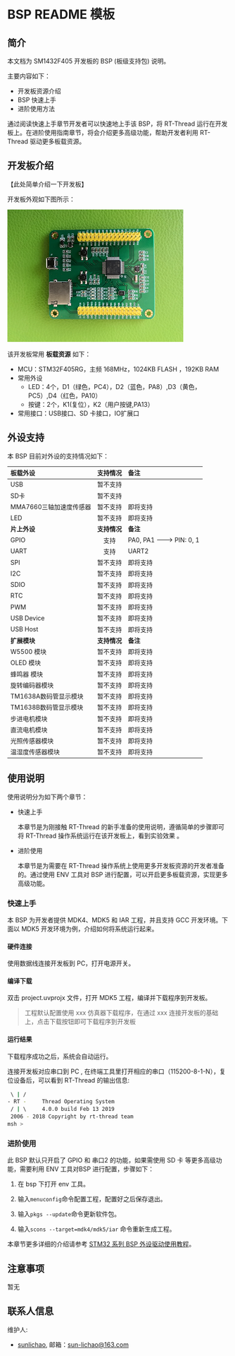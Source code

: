 # BSP README 模板

## 简介

本文档为 SM1432F405 开发板的 BSP (板级支持包) 说明。

主要内容如下：

- 开发板资源介绍
- BSP 快速上手
- 进阶使用方法

通过阅读快速上手章节开发者可以快速地上手该 BSP，将 RT-Thread 运行在开发板上。在进阶使用指南章节，将会介绍更多高级功能，帮助开发者利用 RT-Thread 驱动更多板载资源。

## 开发板介绍

【此处简单介绍一下开发板】

开发板外观如下图所示：

![board](figures/board.png)

该开发板常用 **板载资源** 如下：

- MCU：STM32F405RG，主频 168MHz，1024KB FLASH ，192KB RAM
- 常用外设
  - LED：4个，D1（绿色，PC4），D2（蓝色，PA8）,D3（黄色，PC5）,D4（红色，PA10）
  - 按键：2个，K1(复位），K2（用户按键,PA13）
- 常用接口：USB接口、SD 卡接口，IO扩展口

## 外设支持

本 BSP 目前对外设的支持情况如下：

| **板载外设**      | **支持情况** | **备注**                              |
| :----------------- | :----------: | :------------------------------------- |
| USB               |     暂不支持     |                                       |
| SD卡              |    暂不支持   |                                       |
|     MMA7660三轴加速度传感器      |  暂不支持   | 即将支持                              |
| LED              |    暂不支持   |即将支持                                       |
| **片上外设**      | **支持情况** | **备注**                              |
| GPIO              |     支持     | PA0, PA1  ---> PIN: 0, 1 |
| UART              |     支持     | UART2                             |
| SPI               |   暂不支持    | 即将支持                              |
| I2C               |   暂不支持    | 即将支持                              |
| SDIO              |   暂不支持   | 即将支持                              |
| RTC               |   暂不支持   | 即将支持                              |
| PWM               |   暂不支持   | 即将支持                              |
| USB Device        |   暂不支持   | 即将支持                              |
| USB Host          |   暂不支持   | 即将支持                              |
| **扩展模块**      | **支持情况** | **备注**                              |
|     W5500 模块      |  暂不支持   | 即将支持                              |
|     OLED 模块      |  暂不支持   | 即将支持                              |
|     蜂鸣器 模块      |  暂不支持   | 即将支持                              |
|     旋转编码器模块      |  暂不支持   | 即将支持                              |
|     TM1638A数码管显示模块      |  暂不支持   | 即将支持                              |
|     TM1638B数码管显示模块      |  暂不支持   | 即将支持                              |
|     步进电机模块      |  暂不支持   | 即将支持                              |
|     直流电机模块      |  暂不支持   | 即将支持                              |
|     光照传感器模块      |  暂不支持   | 即将支持                              |
|     温湿度传感器模块      |  暂不支持   | 即将支持                              |



## 使用说明

使用说明分为如下两个章节：

- 快速上手

    本章节是为刚接触 RT-Thread 的新手准备的使用说明，遵循简单的步骤即可将 RT-Thread 操作系统运行在该开发板上，看到实验效果 。

- 进阶使用

    本章节是为需要在 RT-Thread 操作系统上使用更多开发板资源的开发者准备的。通过使用 ENV 工具对 BSP 进行配置，可以开启更多板载资源，实现更多高级功能。


### 快速上手

本 BSP 为开发者提供 MDK4、MDK5 和 IAR 工程，并且支持 GCC 开发环境。下面以 MDK5 开发环境为例，介绍如何将系统运行起来。

#### 硬件连接

使用数据线连接开发板到 PC，打开电源开关。

#### 编译下载

双击 project.uvprojx 文件，打开 MDK5 工程，编译并下载程序到开发板。

> 工程默认配置使用 xxx 仿真器下载程序，在通过 xxx 连接开发板的基础上，点击下载按钮即可下载程序到开发板

#### 运行结果

下载程序成功之后，系统会自动运行。

连接开发板对应串口到 PC , 在终端工具里打开相应的串口（115200-8-1-N），复位设备后，可以看到 RT-Thread 的输出信息:

```bash
 \ | /
- RT -     Thread Operating System
 / | \     4.0.0 build Feb 13 2019
 2006 - 2018 Copyright by rt-thread team
msh >
```
### 进阶使用

此 BSP 默认只开启了 GPIO 和 串口2 的功能，如果需使用 SD 卡 等更多高级功能，需要利用 ENV 工具对BSP 进行配置，步骤如下：

1. 在 bsp 下打开 env 工具。

2. 输入`menuconfig`命令配置工程，配置好之后保存退出。

3. 输入`pkgs --update`命令更新软件包。

4. 输入`scons --target=mdk4/mdk5/iar` 命令重新生成工程。

本章节更多详细的介绍请参考 [STM32 系列 BSP 外设驱动使用教程](../docs/STM32系列BSP外设驱动使用教程.md)。

## 注意事项

暂无

## 联系人信息

维护人:

-  [sunlichao](https://github.com/slcmcu/rt-thread), 邮箱：<sun-lichao@163.com>